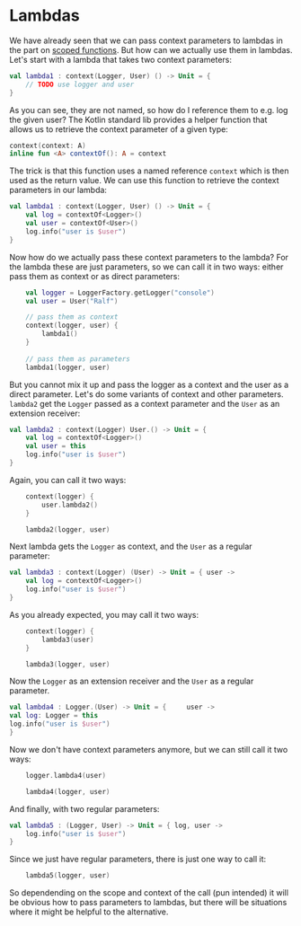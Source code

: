 # Lambdas
We have already seen that we can pass context parameters to lambdas in the part on 
[scoped functions](./scoped_functions.md). But how can we actually use them in lambdas. Let's
start with a lambda that takes two context parameters:

```kotlin
val lambda1 : context(Logger, User) () -> Unit = {
    // TODO use logger and user
}
```
As you can see, they are not named, so how do I reference them to e.g. log the given user? The Kotlin
standard lib provides a helper function that allows us to retrieve the context parameter of a given type:

```kotlin
context(context: A)
inline fun <A> contextOf(): A = context
```
The trick is that this function uses a named reference `context` which is then used as the return value.
We can use this function to retrieve the context parameters in our lambda:

```kotlin
val lambda1 : context(Logger, User) () -> Unit = {
    val log = contextOf<Logger>()
    val user = contextOf<User>()
    log.info("user is $user")
}
```

Now how do we actually pass these context parameters to the lambda? For the lambda these are just parameters,
so we can call it in two ways: either pass them as context or as direct parameters:

```kotlin
    val logger = LoggerFactory.getLogger("console")
    val user = User("Ralf")

    // pass them as context
    context(logger, user) {
        lambda1()
    }
    
    // pass them as parameters
    lambda1(logger, user)
```

But you cannot mix it up and pass the logger as a context and the user as a direct parameter.
Let's do some variants of context and other parameters. `lambda2` get the `Logger`
passed as a context parameter and the `User` as an extension receiver:

```kotlin
val lambda2 : context(Logger) User.() -> Unit = {
    val log = contextOf<Logger>()
    val user = this
    log.info("user is $user")
}
```
Again, you can call it two ways:

```kotlin
    context(logger) {
        user.lambda2()
    }

    lambda2(logger, user)
```

Next lambda gets the `Logger` as context, and the `User` as a regular parameter:

```kotlin
val lambda3 : context(Logger) (User) -> Unit = { user ->
    val log = contextOf<Logger>()
    log.info("user is $user")
}
```

As you already expected, you may call it two ways:
```kotlin
    context(logger) {
        lambda3(user)
    }

    lambda3(logger, user)
```

Now the `Logger` as an extension receiver and the `User` as a regular parameter.

```kotlin
val lambda4 : Logger.(User) -> Unit = {     user ->
val log: Logger = this
log.info("user is $user")
}
```

Now we don't have context parameters anymore, but we can still call it two ways:
```kotlin
    logger.lambda4(user)

    lambda4(logger, user)
```

And finally, with two regular parameters:

```kotlin
val lambda5 : (Logger, User) -> Unit = { log, user ->
    log.info("user is $user")
}
```

Since we just have regular parameters, there is just one way to call it:

```kotlin
    lambda5(logger, user)
```

So dependending on the scope and context of the call (pun intended) it will be obvious how to pass
parameters to lambdas, but there will be situations where it might be helpful to the alternative.